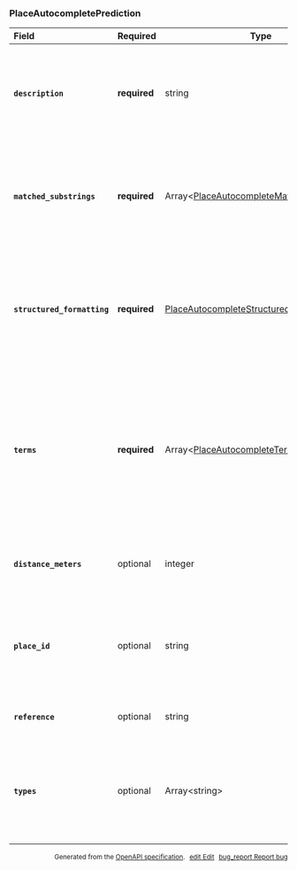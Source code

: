 <!--- This is a generated file, do not edit! -->
<!--- [START maps_http_schema_placeautocompleteprediction] -->
<h3 class="schema-object" id="PlaceAutocompletePrediction">PlaceAutocompletePrediction</h3>

| Field                                                                                                                                                | Required     | Type                                                                                                                     | Description                                                                                                                                                                                                                                                                                                                                                                                                                                                                                                            |
| :--------------------------------------------------------------------------------------------------------------------------------------------------- | ------------ | ------------------------------------------------------------------------------------------------------------------------ | ---------------------------------------------------------------------------------------------------------------------------------------------------------------------------------------------------------------------------------------------------------------------------------------------------------------------------------------------------------------------------------------------------------------------------------------------------------------------------------------------------------------------- |
| <h4 id="PlaceAutocompletePrediction-description" class="add-link schema-object-property-key"><code>description</code></h4>                           | **required** | string                                                                                                                   | <div class="nonref-property-description"><p>Contains the human-readable name for the returned result. For <code>establishment</code> results, this is usually the business name. This content is meant to be read as-is. Do not programmatically parse the formatted address.</p></div>                                                                                                                                                                                                                                |
| <h4 id="PlaceAutocompletePrediction-matched_substrings" class="add-link schema-object-property-key"><code>matched_substrings</code></h4>             | **required** | Array&lt;[PlaceAutocompleteMatchedSubstring](#PlaceAutocompleteMatchedSubstring "PlaceAutocompleteMatchedSubstring")&gt; | <div class="ref-property-description"><p>A list of substrings that describe the location of the entered term in the prediction result text, so that the term can be highlighted if desired.</p><p>See <a href="#PlaceAutocompleteMatchedSubstring">PlaceAutocompleteMatchedSubstring</a> for more information.</div>                                                                                                                                                                                                   |
| <h4 id="PlaceAutocompletePrediction-structured_formatting" class="add-link schema-object-property-key"><code>structured_formatting</code></h4>       | **required** | [PlaceAutocompleteStructuredFormat](#PlaceAutocompleteStructuredFormat "PlaceAutocompleteStructuredFormat")              | <div class="ref-property-description"><p>Provides pre-formatted text that can be shown in your autocomplete results. This content is meant to be read as-is. Do not programmatically parse the formatted address.</p><p>See <a href="#PlaceAutocompleteStructuredFormat">PlaceAutocompleteStructuredFormat</a> for more information.</div>                                                                                                                                                                             |
| <h4 id="PlaceAutocompletePrediction-terms" class="add-link schema-object-property-key"><code>terms</code></h4>                                       | **required** | Array&lt;[PlaceAutocompleteTerm](#PlaceAutocompleteTerm "PlaceAutocompleteTerm")&gt;                                     | <div class="ref-property-description"><p>Contains an array of terms identifying each section of the returned description (a section of the description is generally terminated with a comma). Each entry in the array has a <code>value</code> field, containing the text of the term, and an <code>offset</code> field, defining the start position of this term in the description, measured in Unicode characters.</p><p>See <a href="#PlaceAutocompleteTerm">PlaceAutocompleteTerm</a> for more information.</div> |
| <h4 id="PlaceAutocompletePrediction-distance_meters" class="add-link schema-object-property-key"><code>distance_meters</code></h4>                   | optional     | integer                                                                                                                  | <div class="nonref-property-description"><p>The straight-line distance in meters from the origin. This field is only returned for requests made with an <code>origin</code>.</p></div>                                                                                                                                                                                                                                                                                                                                 |
| <h4 id="PlaceAutocompletePrediction-place_id" class="add-link schema-object-property-key"><code>place_id</code></h4>                                 | optional     | string                                                                                                                   | <div class="nonref-property-description"><p>A textual identifier that uniquely identifies a place. To retrieve information about the place, pass this identifier in the placeId field of a Places API request. For more information about place IDs, see the <a href="https://developers.google.com/maps/documentation/places/web-service/place-id">Place IDs</a> overview.</p></div>                                                                                                                                  |
| <h4 id="PlaceAutocompletePrediction-reference" class="add-link schema-object-property-key deprecated-item hide-from-toc"><code>reference</code></h4> | optional     | string                                                                                                                   | <aside class="deprecated"><code>reference</code> is deprecated.</aside><div class="nonref-property-description"><p>See place_id.</p></div>                                                                                                                                                                                                                                                                                                                                                                             |
| <h4 id="PlaceAutocompletePrediction-types" class="add-link schema-object-property-key"><code>types</code></h4>                                       | optional     | Array&lt;string&gt;                                                                                                      | <div class="nonref-property-description"><p>Contains an array of types that apply to this place. For example: <code>[ "political", "locality" ]</code> or <code>[ "establishment", "geocode", "beauty_salon" ]</code>. The array can contain multiple values. Learn more about <a href="https://developers.google.com/maps/documentation/places/web-service/supported_types">Place types</a>.</p></div>                                                                                                                |

<p style="text-align: right; font-size: smaller;">Generated from the <a class="gc-analytics-event" data-category="GMP" data-label="openapi-github" href="https://github.com/googlemaps/openapi-specification" title="Google Maps Platform OpenAPI Specification" class="external">OpenAPI specification</a>.
<a class="gc-analytics-event" data-category="GMP" data-label="openapi-github-maps-http-schema-placeautocompleteprediction" data-action="edit" style="margin-left: 5px;" href="https://github.com/googlemaps/openapi-specification/blob/main/specification/schemas/PlaceAutocompletePrediction.yml" title="Edit on GitHub"><span class="material-icons">edit</span> Edit</a>
<a class="gc-analytics-event" data-category="GMP" data-label="openapi-github-maps-http-schema-placeautocompleteprediction" data-action="bug" style="margin-left: 5px;" href="https://github.com/googlemaps/openapi-specification/issues/new?assignees=&labels=type%3A+bug%2C+triage+me&template=bug_report.md&title=[schemas] Bug - PlaceAutocompletePrediction" title="File bug for schemas on GitHub"><span class="material-icons">bug_report</span> Report bug</a>
</p>

<!--- [END maps_http_schema_placeautocompleteprediction] -->
